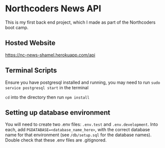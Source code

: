 # Northcoders News API

This is my first back end project, which I made as part of the Northcoders boot camp.

## Hosted Website
https://nc-news-shamel.herokuapp.com/api

## Terminal Scripts

Ensure you have postgresql installed and running, you may need to run `sudo service postgresql start` in the terminal

`cd` into the directory then run `npm install`

## Setting up database environment

You will need to create two .env files: `.env.test` and `.env.development`. Into each, add `PGDATABASE=<database_name_here>`, with the correct database name for that environment (see `/db/setup.sql` for the database names). Double check that these .env files are .gitignored.



